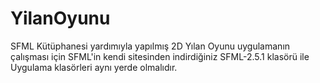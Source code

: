 # YilanOyunu
SFML Kütüphanesi yardımıyla yapılmış 2D Yılan Oyunu
uygulamanın çalışması için SFML'in kendi sitesinden indirdiğiniz SFML-2.5.1 klasörü ile Uygulama klasörleri aynı yerde olmalıdır.
